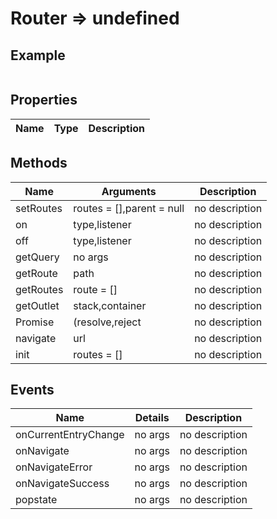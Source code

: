 # Router => undefined

## Example
```html

```

## Properties
Name | Type | Description
--- | --- | ---

## Methods
Name | Arguments | Description
--- | --- | ---
setRoutes | routes = [],parent = null | no description
on | type,listener | no description
off | type,listener | no description
getQuery | no args | no description
getRoute | path | no description
getRoutes | route = [] | no description
getOutlet | stack,container | no description
Promise | (resolve,reject | no description
navigate | url | no description
init | routes = [] | no description

## Events
Name | Details | Description
--- | --- | ---
onCurrentEntryChange | no args | no description
onNavigate | no args | no description
onNavigateError | no args | no description
onNavigateSuccess | no args | no description
popstate | no args | no description

